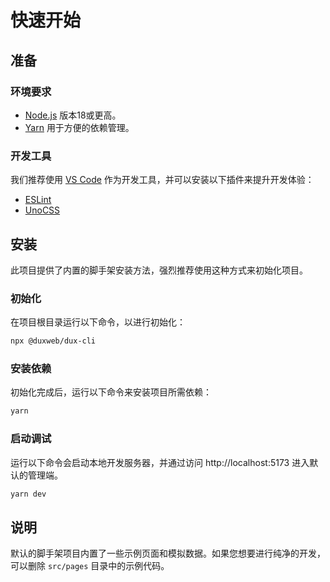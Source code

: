 # 快速开始

## 准备

### 环境要求

- [Node.js](https://nodejs.org) 版本18或更高。
- [Yarn](https://yarnpkg.com/) 用于方便的依赖管理。

### 开发工具

我们推荐使用 [VS Code](https://code.visualstudio.com/) 作为开发工具，并可以安装以下插件来提升开发体验：

- [ESLint](https://marketplace.visualstudio.com/items?itemName=dbaeumer.vscode-eslint)
- [UnoCSS](https://marketplace.visualstudio.com/items?itemName=antfu.unocss)

## 安装

此项目提供了内置的脚手架安装方法，强烈推荐使用这种方式来初始化项目。

### 初始化

在项目根目录运行以下命令，以进行初始化：

```sh
npx @duxweb/dux-cli
```

### 安装依赖

初始化完成后，运行以下命令来安装项目所需依赖：

```sh
yarn
```

### 启动调试

运行以下命令会启动本地开发服务器，并通过访问 http://localhost:5173 进入默认的管理端。

```sh
yarn dev
```

## 说明

默认的脚手架项目内置了一些示例页面和模拟数据。如果您想要进行纯净的开发，可以删除 `src/pages` 目录中的示例代码。